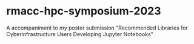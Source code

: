 # rmacc-hpc-symposium-2023
A accompaniment to my poster submission "Recommended Libraries for Cyberinfrastructure Users Developing Jupyter Notebooks"
